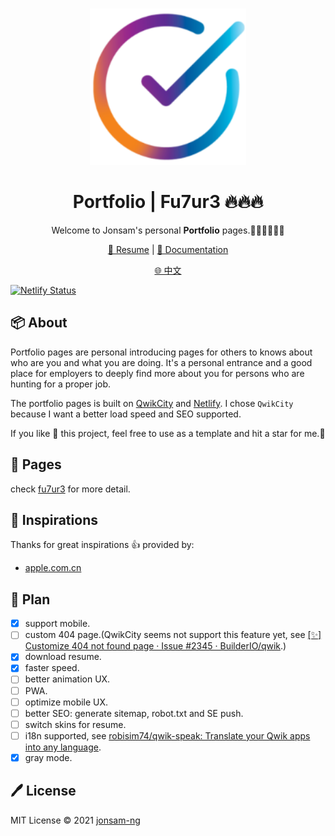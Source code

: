 <br>
<p align="center">
<a href="https://portfolio.jonsam.site" target="_blank">
<img src="./logo.png" alt="portfolio" height="250" width="250"/>
</a>
<h1 align="center">Portfolio | Fu7ur3 🔥🔥🔥</h1>
</p>

<p align="center">
Welcome to Jonsam's personal <b>Portfolio</b> pages.🧑‍💻👩‍💻👨‍💻
</p>

<p align="center">
  <a href="https://portfolio.jonsam.site/resume/" target="_blank">🍁 Resume</a> | <a href="https://portfolio.jonsam.site" target="_blank">📖 Documentation</a>
</p>

<p align="center">
  <a href="./README_zh-CN.md">🌐 中文</a>
</p>

[![Netlify Status](https://api.netlify.com/api/v1/badges/b8b6d187-189c-43d3-b7ef-67af7163da01/deploy-status)](https://app.netlify.com/sites/aquamarine-meringue-336076/deploys)

## 📦 About

Portfolio pages are personal introducing pages for others to knows about who are you and what you are doing. It's a personal entrance and a good place for employers to deeply find more about you for persons who are hunting for a proper job.

The portfolio pages is built on [QwikCity](https://qwik.builder.io) and [Netlify](https://docs.netlify.com/edge-functions/overview/). I chose `QwikCity` because I want a better load speed and SEO supported.

If you like :sparkling_heart: this project, feel free to use as a template and hit a star for me.:pray:

## 🚀 Pages

check [fu7ur3](https://portfolio.jonsam.site/) for more detail.

## 🌟 Inspirations

Thanks for great inspirations :thumbsup: provided by:

- [apple.com.cn](https://www.apple.com.cn/)

## 📝 Plan

- [x] support mobile.
- [ ] custom 404 page.(QwikCity seems not support this feature yet, see [[✨] Customize 404 not found page · Issue #2345 · BuilderIO/qwik](https://github.com/BuilderIO/qwik/issues/2345).)
- [x] download resume.
- [x] faster speed.
- [ ] better animation UX.
- [ ] PWA.
- [ ] optimize mobile UX.
- [ ] better SEO: generate sitemap, robot.txt and SE push.
- [ ] switch skins for resume.
- [ ] i18n supported, see [robisim74/qwik-speak: Translate your Qwik apps into any language](https://github.com/robisim74/qwik-speak).
- [x] gray mode.

## 🖊️ License

MIT License © 2021 [jonsam-ng](https://github.com/jonsam-ng)
